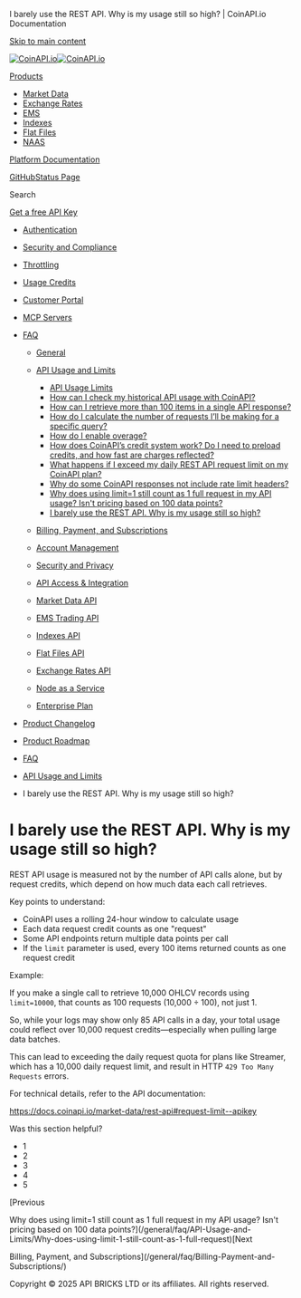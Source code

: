 I barely use the REST API. Why is my usage still so high? | CoinAPI.io Documentation




[Skip to main content](#__docusaurus_skipToContent_fallback)

[![CoinAPI.io](/img/logo.svg)![CoinAPI.io](/img/logo.svg)](https://www.coinapi.io)

[Products](/general/faq/API-Usage-and-Limits/Why-is-my-usage-so-high)

* [Market Data](/market-data/)
* [Exchange Rates](/exchange-rates-api/)
* [EMS](/ems-api/)
* [Indexes](/indexes-api/)
* [Flat Files](/flat-files-api/)
* [NAAS](/naas-api/)

[Platform Documentation](/general/authentication)

[GitHub](https://github.com/api-bricks/api-bricks-sdk)[Status Page](https://status.coinapi.io)

Search

[Get a free API Key](https://console.coinapi.io/?link=/apikeys/create)

* [Authentication](/general/authentication)
* [Security and Compliance](/general/security)
* [Throttling](/general/throttling)
* [Usage Credits](/general/usage-credits)
* [Customer Portal](/general/customer-portal/)
* [MCP Servers](/general/mcp-servers)
* [FAQ](/general/faq/)

  + [General](/general/faq/general/)
  + [API Usage and Limits](/general/faq/API-Usage-and-Limits/)

    - [API Usage Limits](/general/faq/API-Usage-and-Limits/API-Usage-Limits)
    - [How can I check my historical API usage with CoinAPI?](/general/faq/API-Usage-and-Limits/How-can-I-check-my-historical-API-usage-with-CoinAPI)
    - [How can I retrieve more than 100 items in a single API response?](/general/faq/API-Usage-and-Limits/How-can-I-retrieve-more-than-100-items)
    - [How do I calculate the number of requests I’ll be making for a specific query?](/general/faq/API-Usage-and-Limits/How-do-I-calculate-the-number-of-requests)
    - [How do I enable overage?](/general/faq/API-Usage-and-Limits/How-do-I-enable-overage)
    - [How does CoinAPI’s credit system work? Do I need to preload credits, and how fast are charges reflected?](/general/faq/API-Usage-and-Limits/How-does-CoinAPI-credit-system-work)
    - [What happens if I exceed my daily REST API request limit on my CoinAPI plan?](/general/faq/API-Usage-and-Limits/What-happens-if-I-exceed-my-daily-REST-API-request-limit)
    - [Why do some CoinAPI responses not include rate limit headers?](/general/faq/API-Usage-and-Limits/Why-do-some-CoinAPI-responses-not-include-rate-limit-headers)
    - [Why does using limit=1 still count as 1 full request in my API usage? Isn't pricing based on 100 data points?](/general/faq/API-Usage-and-Limits/Why-does-using-limit-1-still-count-as-1-full-request)
    - [I barely use the REST API. Why is my usage still so high?](/general/faq/API-Usage-and-Limits/Why-is-my-usage-so-high)
  + [Billing, Payment, and Subscriptions](/general/faq/Billing-Payment-and-Subscriptions/)
  + [Account Management](/general/faq/Account-Management/)
  + [Security and Privacy](/general/faq/Security-and-Privacy/)
  + [API Access & Integration](/general/faq/API-Access-and-Integration/)
  + [Market Data API](/general/faq/Market-Data-API/)
  + [EMS Trading API](/general/faq/EMS-Trading-API/)
  + [Indexes API](/general/faq/Indexes-API/)
  + [Flat Files API](/general/faq/Flat-Files-API/)
  + [Exchange Rates API](/general/faq/Exchange-Rates-API/)
  + [Node as a Service](/general/faq/Node-as-a-Service/)
  + [Enterprise Plan](/general/faq/Enterprise-Plan/)
* [Product Changelog](/general/changelog/)
* [Product Roadmap](/general/roadmap)

* [FAQ](/general/faq/)
* [API Usage and Limits](/general/faq/API-Usage-and-Limits/)
* I barely use the REST API. Why is my usage still so high?

I barely use the REST API. Why is my usage still so high?
=========================================================

REST API usage is measured not by the number of API calls alone, but by request credits, which depend on how much data each call retrieves.

Key points to understand:

* CoinAPI uses a rolling 24-hour window to calculate usage
* Each data request credit counts as one "request"
* Some API endpoints return multiple data points per call
* If the `limit` parameter is used, every 100 items returned counts as one request credit

Example:

If you make a single call to retrieve 10,000 OHLCV records using `limit=10000`, that counts as 100 requests (10,000 ÷ 100), not just 1.

So, while your logs may show only 85 API calls in a day, your total usage could reflect over 10,000 request credits—especially when pulling large data batches.

This can lead to exceeding the daily request quota for plans like Streamer, which has a 10,000 daily request limit, and result in HTTP `429 Too Many Requests` errors.

For technical details, refer to the API documentation:

<https://docs.coinapi.io/market-data/rest-api#request-limit--apikey>

Was this section helpful?

* 1
* 2
* 3
* 4
* 5

[Previous

Why does using limit=1 still count as 1 full request in my API usage? Isn't pricing based on 100 data points?](/general/faq/API-Usage-and-Limits/Why-does-using-limit-1-still-count-as-1-full-request)[Next

Billing, Payment, and Subscriptions](/general/faq/Billing-Payment-and-Subscriptions/)

Copyright © 2025 API BRICKS LTD or its affiliates. All rights reserved.
